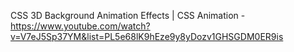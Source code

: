 CSS 3D Background Animation Effects | CSS Animation - 
https://www.youtube.com/watch?v=V7eJ5Sp37YM&list=PL5e68lK9hEze9y8yDozv1GHSGDM0ER9is